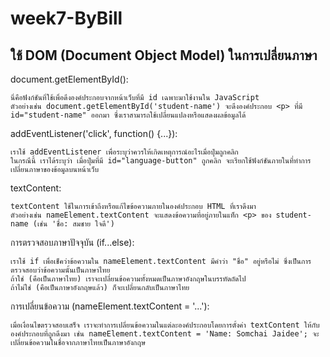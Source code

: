 # week7-ByBill


<h2>ใช้  DOM (Document Object Model) ในการเปลี่ยนภาษา</h2>

document.getElementById():

    นี่คือฟังก์ชันที่ใช้เพื่อดึงองค์ประกอบจากหน้าเว็บที่มี id เฉพาะมาใช้งานใน JavaScript
    ตัวอย่างเช่น document.getElementById('student-name') จะดึงองค์ประกอบ <p> ที่มี id="student-name" ออกมา ซึ่งเราสามารถใช้เปลี่ยนแปลงหรือแสดงผลข้อมูลได้

addEventListener('click', function() {...}):

    เราใช้ addEventListener เพื่อระบุว่าควรให้เกิดเหตุการณ์อะไรเมื่อปุ่มถูกคลิก
    ในกรณีนี้ เราได้ระบุว่า เมื่อปุ่มที่มี id="language-button" ถูกคลิก จะเรียกใช้ฟังก์ชันภายในที่ทำการเปลี่ยนภาษาของข้อมูลบนหน้าเว็บ

textContent:

    textContent ใช้ในการเข้าถึงหรือแก้ไขข้อความภายในองค์ประกอบ HTML ที่เราดึงมา
    ตัวอย่างเช่น nameElement.textContent จะแสดงข้อความที่อยู่ภายในแท็ก <p> ของ student-name (เช่น 'ชื่อ: สมชาย ใจดี')

การตรวจสอบภาษาปัจจุบัน (if...else):

    เราใช้ if เพื่อเช็คว่าข้อความใน nameElement.textContent มีคำว่า "ชื่อ" อยู่หรือไม่ ซึ่งเป็นการตรวจสอบว่าข้อความนั้นเป็นภาษาไทย
    ถ้าใช่ (คือเป็นภาษาไทย) เราจะเปลี่ยนข้อความทั้งหมดเป็นภาษาอังกฤษในบรรทัดถัดไป
    ถ้าไม่ใช่ (คือเป็นภาษาอังกฤษแล้ว) ก็จะเปลี่ยนกลับเป็นภาษาไทย

การเปลี่ยนข้อความ (nameElement.textContent = '...'):

    เมื่อเงื่อนไขตรวจสอบเสร็จ เราจะทำการเปลี่ยนข้อความในแต่ละองค์ประกอบโดยการตั้งค่า textContent ให้กับองค์ประกอบที่ถูกดึงมา เช่น nameElement.textContent = 'Name: Somchai Jaidee'; จะเปลี่ยนข้อความในชื่อจากภาษาไทยเป็นภาษาอังกฤษ
